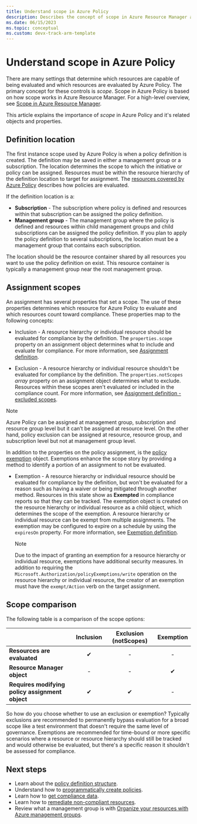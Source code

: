 ```yaml
---
title: Understand scope in Azure Policy
description: Describes the concept of scope in Azure Resource Manager and how it applies to Azure Policy to control which resources Azure Policy evaluates.
ms.date: 06/15/2023
ms.topic: conceptual
ms.custom: devx-track-arm-template
---
```


# Understand scope in Azure Policy

There are many settings that determine which resources are capable of being evaluated and which
resources are evaluated by Azure Policy. The primary concept for these controls is _scope_. Scope in
Azure Policy is based on how scope works in Azure Resource Manager. For a high-level overview, see
[Scope in Azure Resource Manager](../../../azure-resource-manager/management/overview.md#understand-scope).

This article explains the importance of _scope_ in Azure Policy and it's related objects and
properties.

## Definition location

The first instance scope used by Azure Policy is when a policy definition is created. The definition
may be saved in either a management group or a subscription. The location determines the scope to
which the initiative or policy can be assigned. Resources must be within the resource hierarchy of
the definition location to target for assignment. The [resources covered by Azure Policy](../overview.md#resources-covered-by-azure-policy) describes how policies are evaluated.

If the definition location is a:

- **Subscription** - The subscription where policy is defined and resources within that subscription can be assigned the policy definition.
- **Management group** - The management group where the policy is defined and resources within child management groups and child subscriptions can
  be assigned the policy definition. If you plan to apply the policy definition to several
  subscriptions, the location must be a management group that contains each subscription.

The location should be the resource container shared by all resources you want to use the policy
definition on exist. This resource container is typically a management group near the root
management group.

## Assignment scopes

An assignment has several properties that set a scope. The use of these properties determines which
resource for Azure Policy to evaluate and which resources count toward compliance. These properties
map to the following concepts:

- Inclusion - A resource hierarchy or individual resource should be evaluated for compliance by the
  definition. The `properties.scope` property on an assignment object determines what to include and
  evaluate for compliance. For more information, see
  [Assignment definition](./assignment-structure.md).

- Exclusion - A resource hierarchy or individual resource shouldn't be evaluated for compliance by
  the definition. The `properties.notScopes` _array_ property on an assignment object determines
  what to exclude. Resources within these scopes aren't evaluated or included in the compliance
  count. For more information, see
  [Assignment definition - excluded scopes](./assignment-structure.md#excluded-scopes).

> [!NOTE]  
> Azure Policy can be assigned at management group, subscription and resource group level but it can’t be assigned at resource level. On the other hand, policy exclusion can be assigned at resource, resource group, and subscription level but not at management group level.


In addition to the properties on the policy assignment, is the
[policy exemption](./exemption-structure.md) object. Exemptions enhance the scope story by providing
a method to identify a portion of an assignment to not be evaluated.

- Exemption - A resource hierarchy or individual resource should be
  evaluated for compliance by the definition, but won't be evaluated for a reason such as having a
  waiver or being mitigated through another method. Resources in this state show as **Exempted** in
  compliance reports so that they can be tracked. The exemption object is created on the resource
  hierarchy or individual resource as a child object, which determines the scope of the exemption. A
  resource hierarchy or individual resource can be exempt from multiple assignments. The exemption
  may be configured to expire on a schedule by using the `expiresOn` property. For more information,
  see [Exemption definition](./exemption-structure.md).

  > [!NOTE]
  > Due to the impact of granting an exemption for a resource hierarchy or individual resource,
  > exemptions have additional security measures. In addition to requiring the
  > `Microsoft.Authorization/policyExemptions/write` operation on the resource hierarchy or
  > individual resource, the creator of an exemption must have the `exempt/Action` verb on the
  > target assignment.

## Scope comparison

The following table is a comparison of the scope options:

| | Inclusion | Exclusion (notScopes) | Exemption |
|---|:---:|:---:|:---:|
|**Resources are evaluated** | &#10004; | - | - |
|**Resource Manager object** | - | - | &#10004; |
|**Requires modifying policy assignment object** | &#10004; | &#10004; | - |

So how do you choose whether to use an exclusion or exemption? Typically exclusions are recommended to permanently bypass evaluation for a broad scope like a test environment that doesn't require the same level of governance. Exemptions are recommended for time-bound or more specific scenarios where a resource or resource hierarchy should still be tracked and would otherwise be evaluated, but there's a specific reason it shouldn't be assessed for compliance.

## Next steps

- Learn about the [policy definition structure](./definition-structure.md).
- Understand how to [programmatically create policies](../how-to/programmatically-create.md).
- Learn how to [get compliance data](../how-to/get-compliance-data.md).
- Learn how to [remediate non-compliant resources](../how-to/remediate-resources.md).
- Review what a management group is with
  [Organize your resources with Azure management groups](../../management-groups/overview.md).
